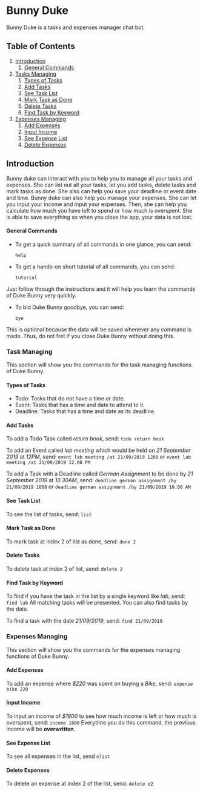 # Bunny Duke
Bunny Duke is a tasks and expenses manager chat bot.

## Table of Contents

1. [Introduction](#introduction)
	1. [General Commands](#general-commands)
1. [Tasks Managing](#tasks-managing)
	1. [Types of Tasks](#types-of-tasks) 
	1. [Add Tasks](#add-tasks) 
	1. [See Task List](#see-task-list)
	1. [Mark Task as Done](#mark-tasks-as-done)
	1. [Delete Tasks](#delete-tasks)
	1. [Find Task by Keyword](#find-task-by-keyword)
1. [Expenses Managing](#expenses-managing)
	1. [Add Expenses](#add-expenses)
	1. [Input Income](#input-income)
	1. [See Expense List](#see-expense-list)
	1. [Delete Expenses](#delete-expenses)
	
## Introduction

Bunny duke can interact with you to help you to manage all your tasks and expenses. 
She can list out all your tasks, let you add tasks, delete tasks and mark tasks as done.
She also can help you save your deadline or event date and time.
Bunny duke can also help you manage your expenses.
She can let you input your income and input your expenses.
Then, she can help you calculate how much you have left to spend or how much is overspent.
She is able to save everything so when you close the app, your data is not lost.

#### General Commands
- To get a quick summary of all commands in one glance, you can send:
	```
	help
	```


- To get a hands-on short tutorial of all commands, you can send:
	```
	tutorial
	```
Just follow through the instructions and it will help you learn the commands of Duke Bunny very quickly.


- To bid Duke Bunny goodbye, you can send:
	```
	bye
	```
This is optional because the data will be saved whenever any command is made. 
Thus, do not fret if you close Duke Bunny without doing this.


### Task Managing
This section will show you the commands for the task managing functions of Duke Bunny.

#### Types of Tasks
- Todo:
Tasks that do not have a time or date. 
- Event:
Tasks that has a time and date to attend to it.
- Deadline:
Tasks that has a time and date as its deadline.

#### Add Tasks
 To add a Todo Task called *return book*, send:
	```
	todo return book
	```
	
	
To add an Event called *lab meeting* which would be held on *21 September 2019* at *12PM*, send:
	```
	event lab meeting /at 21/09/2019 1200
	```
	or
	```
	event lab meeting /at 21/09/2019 12.00 PM
	```


To add a Task with a Deadline called *German Assignment* to be done by *21 September 2019* at *10.30AM*, send:
	```
	deadline german assignment /by 21/09/2019 1000
	```
	or
	```
	deadline german assignment /by 21/09/2019 10.00 AM
	```

#### See Task List
To see the list of tasks, send:
	```
	list
	```


#### Mark Task as Done
To mark task at index 2 of list as done, send:
	```
	done 2
	```


#### Delete Tasks
To delete task at index 2 of list, send:
	```
	delete 2
	```


#### Find Task by Keyword
To find if you have the task in the list by a single keyword like *lab*, send:
	```
	find lab
	```
All matching tasks will be presented.
You can also find tasks by the date. 

To find a task with the date *21/09/2019*, send:
	```
	find 21/09/2019
	```


### Expenses Managing
This section will show you the commands for the expenses managing functions of Duke Bunny.

#### Add Expenses
To add an expense where *$220* was spent on buying a *Bike*, send:
	```
	expense bike 220
	```


#### Input Income
To input an income of *$1800* to see how much income is left or how much is overspent, send:
	```
	income 1800
	```
Everytime you do this command, the previous income will be **overwritten**.


#### See Expense List
To see all expenses in the list, send
	```
	elist
	```


#### Delete Expenses
To delete an expense at index 2 of the list, send:
	```
	delete e2
	```
